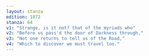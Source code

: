 ```yaml
---
layout: stanza
edition: 1872
stanza: 64
v1: "Strange, is it not? that of the myriads who"
v2: "Before us pass'd the door of Darkness through,"
v3: "Not one returns to tell us of the Road,"
v4: "Which to discover we must travel too."
---
```

